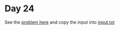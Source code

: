 # Day 24 

See the [problem here](https://adventofcode.com/2022/day/24) and copy the input into [input.txt](./input.txt)
